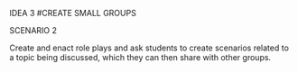 IDEA 3 #CREATE SMALL GROUPS

  SCENARIO 2
  
Create and enact role plays and ask students to create scenarios related to a topic being discussed, which they can then share with other groups. 
